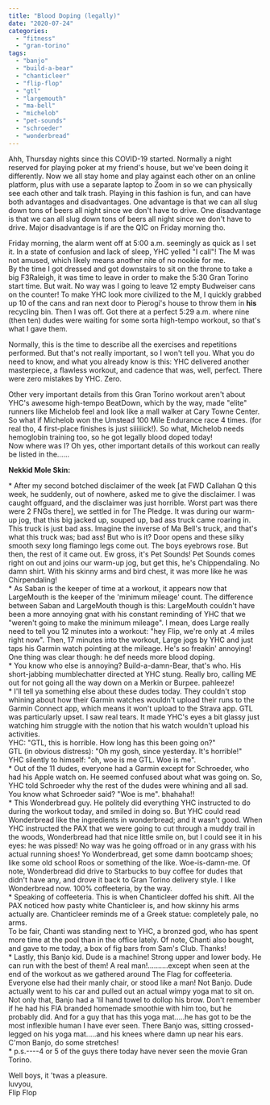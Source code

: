 ```yaml
---
title: "Blood Doping (legally)"
date: "2020-07-24"
categories: 
  - "fitness"
  - "gran-torino"
tags: 
  - "banjo"
  - "build-a-bear"
  - "chanticleer"
  - "flip-flop"
  - "gtl"
  - "largemouth"
  - "ma-bell"
  - "michelob"
  - "pet-sounds"
  - "schroeder"
  - "wonderbread"
---
```


Ahh, Thursday nights since this COVID-19 started. Normally a night reserved for playing poker at my friend's house, but we've been doing it differently. Now we all stay home and play against each other on an online platform, plus with use a separate laptop to Zoom in so we can physically see each other and talk trash. Playing in this fashion is fun, and can have both advantages and disadvantages. One advantage is that we can all slug down tons of beers all night since we don't have to drive. One disadvantage is that we can all slug down tons of beers all night since we don't have to drive. Major disadvantage is if are the QIC on Friday morning tho.

Friday morning, the alarm went off at 5:00 a.m. seemingly as quick as I set it. In a state of confusion and lack of sleep, YHC yelled "I call"! The M was not amused, which likely means another nite of no nookie for me.  
By the time I got dressed and got downstairs to sit on the throne to take a big F3Raleigh, it was time to leave in order to make the 5:30 Gran Torino start time. But wait. No way was I going to leave 12 empty Budweiser cans on the counter! To make YHC look more civilized to the M, I quickly grabbed up 10 of the cans and ran next door to Pierogi's house to throw them in **his** recycling bin. Then I was off. Got there at a perfect 5:29 a.m. where nine (then ten) dudes were waiting for some sorta high-tempo workout, so that's what I gave them.

Normally, this is the time to describe all the exercises and repetitions performed. But that's not really important, so I won't tell you. What you do need to know, and what you already know is this: YHC delivered another masterpiece, a flawless workout, and cadence that was, well, perfect. There were zero mistakes by YHC. Zero.

Other very important details from this Gran Torino workout aren't about YHC's awesome high-tempo BeatDown, which by the way, made "elite" runners like Michelob feel and look like a mall walker at Cary Towne Center. So what if Michelob won the Umstead 100 Mile Endurance race 4 times. (for real tho, 4 first-place finishes is just siiiiiick!). So what, Michelob needs hemoglobin training too, so he got legally blood doped today!  
Now where was I? Oh yes, other important details of this workout can really be listed in the......  
  
**Nekkid Mole Skin:**  
  
\* After my second botched disclaimer of the week \[at FWD Callahan Q this week, he suddenly, out of nowhere, asked me to give the disclaimer. I was caught offguard, and the disclaimer was just horrible. Worst part was there were 2 FNGs there\], we settled in for The Pledge. It was during our warm-up jog, that this big jacked up, souped up, bad ass truck came roaring in. This truck is just bad ass. Imagine the inverse of Ma Bell's truck, and that's what this truck was; bad ass! But who is it? Door opens and these silky smooth sexy long flamingo legs come out. The boys eyebrows rose. But then, the rest of it came out. Ew gross, it's Pet Sounds! Pet Sounds comes right on out and joins our warm-up jog, but get this, he's Chippendaling. No damn shirt. With his skinny arms and bird chest, it was more like he was Chirpendaling!  
\* As Saban is the keeper of time at a workout, it appears now that LargeMouth is the keeper of the 'minimum mileage' count. The difference between Saban and LargeMouth though is this: LargeMouth couldn't have been a more annoying gnat with his constant reminding of YHC that we "weren't going to make the minimum mileage". I mean, does Large really need to tell you 12 minutes into a workout: "hey Flip, we're only at .4 miles right now". Then, 17 minutes into the workout, Large jogs by YHC and just taps his Garmin watch pointing at the mileage. He's so freakin' annoying! One thing was clear though: he def needs more blood doping.  
\* You know who else is annoying? Build-a-damn-Bear, that's who. His short-jabbing mumblechatter directed at YHC stung. Really bro, calling ME out for not going all the way down on a Merkin or Burpee. pahleeze!  
\* I'll tell ya something else about these dudes today. They couldn't stop whining about how their Garmin watches wouldn't upload their runs to the Garmin Connect app, which means it won't upload to the Strava app. GTL was particularly upset. I saw real tears. It made YHC's eyes a bit glassy just watching him struggle with the notion that his watch wouldn't upload his activities.  
YHC: "GTL, this is horrible. How long has this been going on?"  
GTL (in obvious distress): "Oh my gosh, since yesterday. It's horrible!"  
YHC silently to himself: "oh, woe is me GTL. Woe is me".  
\* Out of the 11 dudes, everyone had a Garmin except for Schroeder, who had his Apple watch on. He seemed confused about what was going on. So, YHC told Schroeder why the rest of the dudes were whining and all sad. You know what Schroeder said? "Woe is me". bhahaha!!  
\* This Wonderbread guy. He politely did everything YHC instructed to do during the workout today, and smiled in doing so. But YHC could read Wonderbread like the ingredients in wonderbread; and it wasn't good. When YHC instructed the PAX that we were going to cut through a muddy trail in the woods, Wonderbread had that nice little smile on, but I could see it in his eyes: he was pissed! No way was he going offroad or in any grass with his actual running shoes! Yo Wonderbread, get some damn bootcamp shoes; like some old school Roos or something of the like. Woe-is-damn-me. Of note, Wonderbread did drive to Starbucks to buy coffee for dudes that didn't have any, and drove it back to Gran Torino delivery style. I like Wonderbread now. 100% coffeeteria, by the way.  
\* Speaking of coffeeteria. This is when Chanticleer doffed his shift. All the PAX noticed how pasty white Chanticleer is, and how skinny his arms actually are. Chanticleer reminds me of a Greek statue: completely pale, no arms.  
To be fair, Chanti was standing next to YHC, a bronzed god, who has spent more time at the pool than in the office lately. Of note, Chanti also bought, and gave to me today, a box of fig bars from Sam's Club. Thanks!  
\* Lastly, this Banjo kid. Dude is a machine! Strong upper and lower body. He can run with the best of them! A real man!..........except when seen at the end of the workout as we gathered around The Flag for coffeeteria. Everyone else had their manly chair, or stood like a man! Not Banjo. Dude actually went to his car and pulled out an actual wimpy yoga mat to sit on. Not only that, Banjo had a 'lil hand towel to dollop his brow. Don't remember if he had his FIA branded homemade smoothie with him too, but he probably did. And for a guy that has this yoga mat.....he has got to be the most inflexible human I have ever seen. There Banjo was, sitting crossed-legged on his yoga mat.....and his knees where damn up near his ears. C'mon Banjo, do some stretches!  
\* p.s.----4 or 5 of the guys there today have never seen the movie Gran Torino.

Well boys, it 'twas a pleasure.  
luvyou,  
Flip Flop
